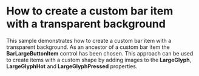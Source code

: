 # How to create a custom bar item with a transparent background


<p>This sample demonstrates how to create a custom bar item with a transparent background. As an ancestor of a custom bar item the <strong>BarLargeButtonItem</strong> control has been chosen. This approach can be used to create items with a custom shape by adding images to the<strong> LargeGlyph</strong>,<strong> LargeGlyphHot</strong> and<strong> LargeGlyphPressed</strong> properties.</p>

<br/>


